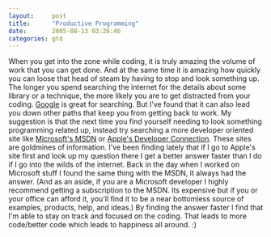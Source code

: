 ```yaml
---
layout:     post
title:      "Productive Programming"
date:       2005-08-13 03:26:46
categories: gtd
---
```

When you get into the zone while coding, it is truly amazing the volume of work that you can get done. And at the same time it is amazing how quickly you can loose that head of steam by having to stop and look something up. The longer you spend searching the internet for the details about some library or a technique, the more likely you are to get distracted from your coding. [Google](http://google.com) is great for searching. But I've found that it can also lead you down other paths that keep you from getting back to work. My suggestion is that the next time you find yourself needing to look something programming related up, instead try searching a more developer oriented site like [Microsoft's MSDN](http://msdn.microsoft.com/) or [Apple's Developer Connection](http://developer.apple.com/). These sites are goldmines of information. I've been finding lately that if I go to Apple's site first and look up my question there I get a better answer faster than I do if I go into the wilds of the internet. Back in the day when I worked on Microsoft stuff I found the same thing with the MSDN, it always had the answer. (And as an aside, if you are a Microsoft developer I highly recommend getting a subscription to the MSDN. Its expensive but if you or your office can afford it, you'll find it to be a near bottomless source of examples, products, help, and ideas.) By finding the answer faster I find that I'm able to stay on track and focused on the coding. That leads to more code/better code which leads to happiness all around. :)
